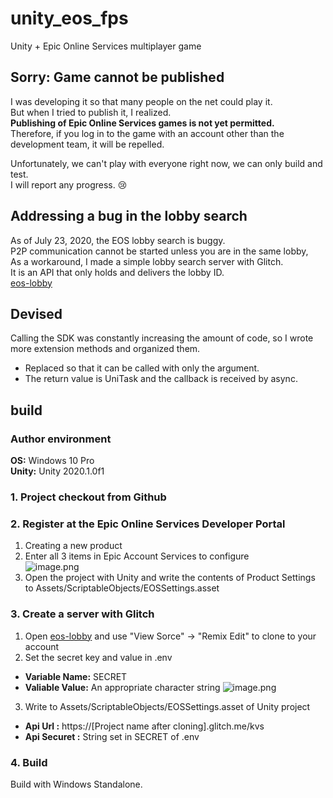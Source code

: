 # unity_eos_fps
Unity + Epic Online Services multiplayer game  

## Sorry: Game cannot be published  
I was developing it so that many people on the net could play it.  
But when I tried to publish it, I realized.  
**Publishing of Epic Online Services games is not yet permitted.**  
Therefore, if you log in to the game with an account other than the development team, it will be repelled.  
  
Unfortunately, we can't play with everyone right now, we can only build and test.  
I will report any progress. 😢  

## Addressing a bug in the lobby search  
As of July 23, 2020, the EOS lobby search is buggy.  
P2P communication cannot be started unless you are in the same lobby,  
As a workaround, I made a simple lobby search server with Glitch.  
It is an API that only holds and delivers the lobby ID.  
[eos-lobby](https://glitch.com/~eos-lobby)  
  
## Devised  
Calling the SDK was constantly increasing the amount of code, so I wrote more extension methods and organized them.  

* Replaced so that it can be called with only the argument.
* The return value is UniTask and the callback is received by async.

## build  
### Author environment  
**OS:** Windows 10 Pro  
**Unity:** Unity 2020.1.0f1  

### 1. Project checkout from Github

### 2. Register at the Epic Online Services Developer Portal
1. Creating a new product  
2. Enter all 3 items in Epic Account Services to configure  
![image.png](https://qiita-image-store.s3.ap-northeast-1.amazonaws.com/0/671642/07e2d16a-b588-0f5d-676c-a3e619e2d957.png)
3. Open the project with Unity and write the contents of Product Settings to Assets/ScriptableObjects/EOSSettings.asset

### 3. Create a server with Glitch
1. Open [eos-lobby](https://glitch.com/~eos-lobby) and use "View Sorce" -> "Remix Edit" to clone to your account  
2. Set the secret key and value in .env  
  * **Variable Name:** SECRET  
  * **Valiable Value:** An appropriate character string
![image.png](https://qiita-image-store.s3.ap-northeast-1.amazonaws.com/0/671642/809d0a83-2bfb-f3ec-9200-1b2817e1f122.png)  
3. Write to Assets/ScriptableObjects/EOSSettings.asset of Unity project  
  * **Api Url :** https://[Project name after cloning].glitch.me/kvs  
  * **Api Securet :** String set in SECRET of .env

### 4. Build
Build with Windows Standalone.  
